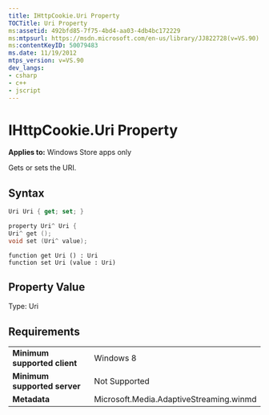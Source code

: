 ```yaml
---
title: IHttpCookie.Uri Property
TOCTitle: Uri Property
ms:assetid: 492bfd85-7f75-4bd4-aa03-4db4bc172229
ms:mtpsurl: https://msdn.microsoft.com/en-us/library/JJ822728(v=VS.90)
ms:contentKeyID: 50079483
ms.date: 11/19/2012
mtps_version: v=VS.90
dev_langs:
- csharp
- c++
- jscript
---
```


# IHttpCookie.Uri Property

**Applies to:** Windows Store apps only

Gets or sets the URI.

## Syntax

``` csharp
Uri Uri { get; set; }
```

``` c++
property Uri^ Uri {
Uri^ get ();
void set (Uri^ value);
```

``` jscript
function get Uri () : Uri
function set Uri (value : Uri)
```

## Property Value

Type: Uri

## Requirements

|||
|--- |--- |
|**Minimum supported client**|Windows 8|
|**Minimum supported server**|Not Supported|
|**Metadata**|Microsoft.Media.AdaptiveStreaming.winmd|

